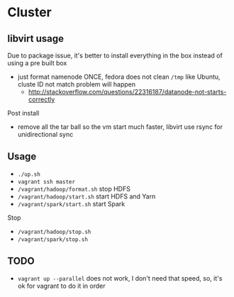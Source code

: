 # Cluster

## libvirt usage

Due to package issue, it's better to install everything in the box instead of using a pre built box

- just format namenode ONCE, fedora does not clean `/tmp` like Ubuntu, cluste ID not match problem will happen
  - http://stackoverflow.com/questions/22316187/datanode-not-starts-correctly

Post install

- remove all the tar ball so the vm start much faster, libvirt use rsync for unidirectional sync

## Usage

- `./up.sh`
- `vagrant ssh master`
- `/vagrant/hadoop/format.sh` stop HDFS
- `/vagrant/hadoop/start.sh` start HDFS and Yarn
- `/vagrant/spark/start.sh` start Spark

Stop

- `/vagrant/hadoop/stop.sh`
- `/vagrant/spark/stop.sh`

## TODO

- `vagrant up --parallel` does not work, I don't need that speed, so, it's ok for vagrant to do it in order
